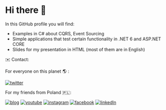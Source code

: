 # Hi there 👋

In this GitHub profile you will find:

- Examples in C# about CQRS, Event Sourcing
- Simple applications that test certain functionality in .NET 6 and ASP.NET CORE
- Slides for my presentation in HTML (most of them are in English)

✉️ Contact:

For everyone on this planet 🌎 :

[![twitter](https://img.shields.io/badge/-Twitter_In_English-1DA1F2?logo=Twitter&logoColor=white&style=flat-square)](https://twitter.com/walenciukc)

For my friends from Poland 🇵🇱:

[![blog](https://img.shields.io/badge/-Programing_Blog_In_Polish-A9225C?logo=.net&logoColor=white&style=flat-square)](https://cezarywalenciuk.pl/)
[![youtube](https://img.shields.io/badge/-YouTube_Channel_in_Polish-FF0000?logo=YouTube&logoColor=white&style=flat-square)](https://www.youtube.com/channel/UCaryk7_lKRI1EldZ6saVjBQ)
[![instagram](https://img.shields.io/badge/-Instagram_In_Polish-E4405F?logo=Instagram&logoColor=white&style=flat-square)](https://www.instagram.com/cezarywalenciuk/)
[![facebook](https://img.shields.io/badge/-FanPage_ProgramistaPro-1877F2?logo=facebook&logoColor=white&style=flat-square)](https://www.facebook.com/JakProgramowac?fref=nf)
[![linkedIn](https://img.shields.io/badge/-LinkedIn_Profile-0A66C2?logo=LinkedIn&logoColor=white&style=flat-square)](https://www.linkedin.com/in/cezary-walenciuk-35615644/?originalSubdomain=pl)

<!--
**PanNiebieski/PanNiebieski** is a ✨ _special_ ✨ repository because its `README.md` (this file) appears on your GitHub profile.

Here are some ideas to get you started:

- 🔭 I’m currently working on ...
- 🌱 I’m currently learning ...
- 👯 I’m looking to collaborate on ...
- 🤔 I’m looking for help with ...
- 💬 Ask me about ...
- 📫 How to reach me: ...
- 😄 Pronouns: ...
- ⚡ Fun fact: ...
-->
